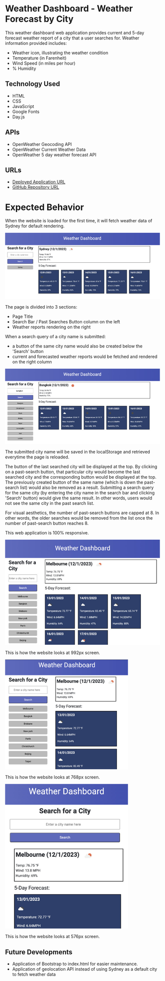 # Weather Dashboard - Weather Forecast by City

This weather dashboard web application provides current and 5-day forecast weather report of a city that a user searches for. Weather information provided includes:
- Weather icon, illustrating the weather condition
- Temperature (in Farenheit)
- Wind Speed (in miles per hour)
- % Humidity

## Technology Used
- HTML
- CSS
- JavaScript
- Google Fonts
- Day.js

## APIs
- OpenWeather Geocoding API
- OpenWeather Current Weather Data
- OpenWeather 5 day weather forecast API

## URLs
- [Deployed Application URL](https://jouriena11.github.io/weather-forecast-by-city-dashboard/)
- [GitHub Repository URL](https://github.com/jouriena11/weather-forecast-by-city-dashboard)

# Expected Behavior

When the website is loaded for the first time, it will fetch weather data of Sydney for default rendering.

<p align="left">
    <img src="./assets/img/init-city-search-sydney.jpg">
</p>

The page is divided into 3 sections:
- Page Title
- Search Bar / Past Searches Button column on the left
- Weather reports rendering on the right

When a search query of a city name is submitted: 
- a button of the same city name would also be created below the 'Search' button
- current and forecasted weather reports would be fetched and rendered on the right column

<p align="left">
    <img src="./assets/img/past-search-buttons.jpg">
</p>

The submitted city name will be saved in the localStorage and retrieved everytime the page is reloaded.

The button of the last searched city will be displayed at the top. By clicking on a past-search button, that particular city would become the last searched city and the corresponding button would be displayed at the top. The previously created button of the same name (which is down the past-search list) would also be removed as a result. Submitting a search query for the same city (by entering the city name in the search bar and clicking 'Search' button) would give the same result. In other words, users would not see the same city in the past search list. 

For visual aesthetics, the number of past-search buttons are capped at 8. In other words, the older searches would be removed from the list once the number of past-search button reaches 8.

This web application is 100% responsive.


<p align="left">
    <img width="600px" src="./assets/img/responsive-992px.jpg">
</p>

This is how the website looks at 992px screen.

<p align="left">
    <img width="400px" src="./assets/img/responsive-768px.jpg">
</p>

This is how the website looks at 768px screen.


<p align="left">
    <img width="400px" src="./assets/img/responsive-576px.jpg">
</p>

This is how the website looks at 576px screen.

## Future Developments
- Application of Bootstrap to index.html for easier maintenance.
- Application of geolocation API instead of using Sydney as a default city to fetch weather data